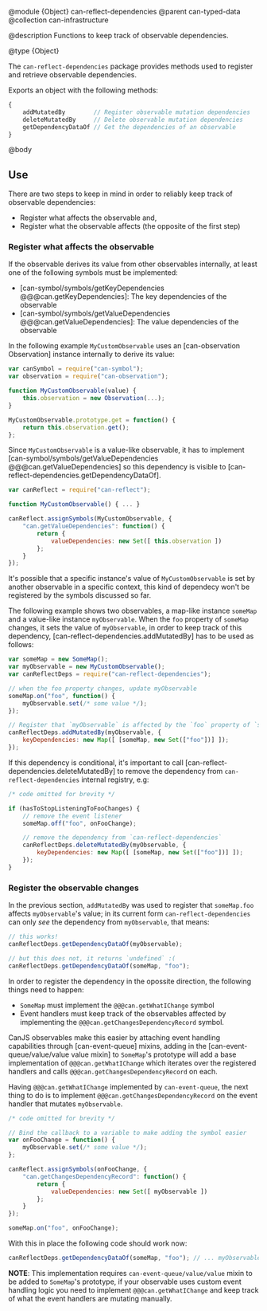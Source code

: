 @module {Object} can-reflect-dependencies
@parent can-typed-data
@collection can-infrastructure

@description Functions to keep track of observable dependencies.

@type {Object} 

The `can-reflect-dependencies` package provides methods used to register and 
retrieve observable dependencies. 

Exports an object with the following methods:

```js
{
	addMutatedBy        // Register observable mutation dependencies
	deleteMutatedBy     // Delete observable mutation dependencies 
	getDependencyDataOf // Get the dependencies of an observable 
}
```

@body

## Use

There are two steps to keep in mind in order to reliably keep track of 
observable dependencies:

- Register what affects the observable and,
- Register what the observable affects (the opposite of the first step)

### Register what affects the observable

If the observable derives its value from other observables internally, at least
one of the following symbols must be implemented:

- [can-symbol/symbols/getKeyDependencies @@@can.getKeyDependencies]: The key dependencies of the observable
- [can-symbol/symbols/getValueDependencies @@@can.getValueDependencies]: The value dependencies of the observable	

In the following example `MyCustomObservable` uses an [can-observation Observation]
instance internally to derive its value:

```js
var canSymbol = require("can-symbol");
var observation = require("can-observation");

function MyCustomObservable(value) {
	this.observation = new Observation(...);
}

MyCustomObservable.prototype.get = function() {
	return this.observation.get();
};
```

Since `MyCustomObservable` is a value-like observable, it has to implement
[can-symbol/symbols/getValueDependencies @@@can.getValueDependencies] so this 
dependency is visible to [can-reflect-dependencies.getDependencyDataOf].

```js
var canReflect = require("can-reflect");

function MyCustomObservable() { ... }

canReflect.assignSymbols(MyCustomObservable, {
	"can.getValueDependencies": function() {
		return {
			valueDependencies: new Set([ this.observation ])
		};
	}
});
```

It's possible that a specific instance's value of `MyCustomObservable` is set by
another observable in a specific context, this kind of dependecy won't be registered
by the symbols discussed so far.

The following example shows two observables, a map-like instance `someMap` and a 
value-like instance `myObservable`. When the `foo` property of `someMap` changes, 
it sets the value of `myObservable`, in order to keep track of this dependency, 
[can-reflect-dependencies.addMutatedBy] has to be used as follows:

```js
var someMap = new SomeMap();
var myObservable = new MyCustomObservable();
var canReflectDeps = require("can-reflect-dependencies");

// when the foo property changes, update myObservable
someMap.on("foo", function() {
	myObservable.set(/* some value */);
});

// Register that `myObservable` is affected by the `foo` property of `someMap`
canReflectDeps.addMutatedBy(myObservable, {
	keyDependencies: new Map([ [someMap, new Set(["foo"])] ]);
});
```

If this dependency is conditional, it's important to call [can-reflect-dependencies.deleteMutatedBy] 
to remove the dependency from `can-reflect-dependencies` internal registry, e.g:

```js
/* code omitted for brevity */

if (hasToStopListeningToFooChanges) {
	// remove the event listener
	someMap.off("foo", onFooChange);

	// remove the dependency from `can-reflect-dependencies`
	canReflectDeps.deleteMutatedBy(myObservable, {
		keyDependencies: new Map([ [someMap, new Set(["foo"])] ]);
	});
}
```

### Register the observable changes

In the previous section, `addMutatedBy` was used to register that `someMap.foo` 
affects `myObservable`'s value; in its current form `can-reflect-dependencies` 
can only _see_ the dependency from `myObservable`, that means:

```js
// this works!
canReflectDeps.getDependencyDataOf(myObservable);

// but this does not, it returns `undefined` :(
canReflectDeps.getDependencyDataOf(someMap, "foo");
```

In order to register the dependency in the opossite direction, the following 
things need to happen:

- `SomeMap` must implement the `@@@can.getWhatIChange` symbol
- Event handlers must keep track of the observables affected by implementing the 
	`@@@can.getChangesDependencyRecord` symbol.

CanJS observables make this easier by attaching event handling capabilities through
[can-event-queue] mixins, adding in the [can-event-queue/value/value value mixin] 
to `SomeMap`'s prototype will add a base implementation of `@@@can.getWhatIChange` 
which iterates over the registered handlers and calls `@@@can.getChangesDependencyRecord` 
on each.

Having `@@@can.getWhatIChange` implemented by `can-event-queue`, the next thing 
to do is to implement `@@@can.getChangesDependencyRecord` on the event handler
that mutates `myObservable`. 

```js
/* code omitted for brevity */

// Bind the callback to a variable to make adding the symbol easier
var onFooChange = function() {
	myObservable.set(/* some value */);
};

canReflect.assignSymbols(onFooChange, {
	"can.getChangesDependencyRecord": function() {
		return {
			valueDependencies: new Set([ myObservable ])
		};
	}
});

someMap.on("foo", onFooChange);
```

With this in place the following code should work now:

```js
canReflectDeps.getDependencyDataOf(someMap, "foo"); // ... myObservable
```

**NOTE**: This implementation requires `can-event-queue/value/value` mixin to be
added to `SomeMap`'s prototype, if your observable uses custom event handling logic
you need to implement `@@@can.getWhatIChange` and keep track of what the event 
handlers are mutating manually.
